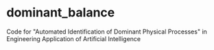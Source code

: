 # dominant_balance
Code for "Automated Identification of Dominant Physical Processes" in Engineering Application of Artificial Intelligence
